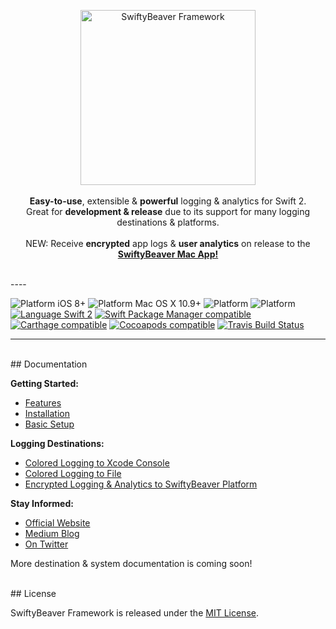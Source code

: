 <p align="center"><img src="https://cloud.githubusercontent.com/assets/564725/14274371/3f133354-fb11-11e5-99fb-e3da69e13025.jpg" width="280" alt="SwiftyBeaver Framework"><br/><br/><b>Easy-to-use</b>, extensible &  <b>powerful</b> logging & analytics for Swift 2.<br/>Great for <b>development & release</b> due to its support for many logging destinations & platforms.<br/><br/>NEW: Receive <b>encrypted</b> app logs & <b>user analytics</b> on release to the <a href="https://swiftybeaver.com" target="_blank"><b>SwiftyBeaver Mac App!</b></a><br/><br/></p>
----

![Platform iOS 8+](https://img.shields.io/badge/Platform-iOS%208%2B-blue.svg) ![Platform Mac OS X 10.9+](https://img.shields.io/badge/Platform-Mac%20OS%20X%2010.9%2B-blue.svg) ![Platform](https://img.shields.io/badge/Platform-tvOS%209%2B-blue.svg) ![Platform](https://img.shields.io/badge/Platform-watchOS%202%2B-blue.svg)<br/>
[![Language Swift 2](https://img.shields.io/badge/Language-Swift%202-orange.svg)](https://developer.apple.com/swift) [![Swift Package Manager compatible](https://img.shields.io/badge/Swift%20Package%20Manager-compatible-brightgreen.svg)](https://github.com/apple/swift-package-manager) [![Carthage compatible](https://img.shields.io/badge/Carthage-compatible-brightgreen.svg)](https://github.com/Carthage/Carthage) [![Cocoapods compatible](https://img.shields.io/cocoapods/v/SwiftyBeaver.svg)](https://cocoapods.org) [![Travis Build Status](http://img.shields.io/travis/SwiftyBeaver/SwiftyBeaver.svg)](https://travis-ci.org/SwiftyBeaver/SwiftyBeaver)

----

<br/>
## Documentation

**Getting Started:**

- [Features](http://docs.swiftybeaver.com/article/7-introduction)
- [Installation](http://docs.swiftybeaver.com/article/5-installation)
- [Basic Setup](http://docs.swiftybeaver.com/article/6-basic-setup)
​

**Logging Destinations:**

- [Colored Logging to Xcode Console](http://docs.swiftybeaver.com/article/9-log-to-xcode-console)
- [Colored Logging to File](http://docs.swiftybeaver.com/article/10-log-to-file)
- [Encrypted Logging & Analytics to SwiftyBeaver Platform](http://docs.swiftybeaver.com/article/11-log-to-swiftybeaver-platform)



**Stay Informed:**

- [Official Website](https://swiftybeaver.com)
- [Medium Blog](https://medium.com/swiftybeaver-blog)
- [On Twitter](https://twitter.com/SwiftyBeaver)


More destination & system documentation is coming soon!


<br/>
## License

SwiftyBeaver Framework is released under the [MIT License](https://github.com/SwiftyBeaver/SwiftyBeaver/blob/master/LICENSE).